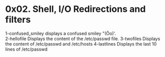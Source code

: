# 0x02. Shell, I/O Redirections and filters
1-confused_smiley  displays a confused smiley "(Ôo)'.  
2-hellofile Displays the content of the /etc/passwd file.
3-twofiles Displays the content of /etc/passwd and /etc/hosts
4-lastlines Displays the last 10 lines of /etc/passwd

